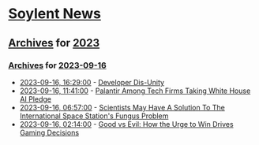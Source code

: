 # [Soylent News](../../../README.md)

## [Archives](../../index.md) for [2023](../index.md)

### [Archives](../../index.md) for [2023-09-16](index.md)

* [2023-09-16, 16:29:00](https://soylentnews.org/article.pl?sid=23/09/15/0422249&from=rss) - [Developer Dis-Unity](https://soylentnews.org/article.pl?sid=23/09/15/0422249&from=rss)
* [2023-09-16, 11:41:00](https://soylentnews.org/article.pl?sid=23/09/15/0412242&from=rss) - [Palantir Among Tech Firms Taking White House AI Pledge](https://soylentnews.org/article.pl?sid=23/09/15/0412242&from=rss)
* [2023-09-16, 06:57:00](https://soylentnews.org/article.pl?sid=23/09/15/048208&from=rss) - [Scientists May Have A Solution To The International Space Station's Fungus Problem](https://soylentnews.org/article.pl?sid=23/09/15/048208&from=rss)
* [2023-09-16, 02:14:00](https://soylentnews.org/article.pl?sid=23/09/13/1644258&from=rss) - [Good vs Evil: How the Urge to Win Drives Gaming Decisions](https://soylentnews.org/article.pl?sid=23/09/13/1644258&from=rss)
